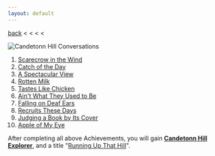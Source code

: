 ```yaml
---
layout: default
---
```


[back](../) < < < <

![Candetonn Hill Conversations](candetonn-hill-conversations.jpg)
1. [Scarecrow in the Wind](https://youtu.be/kO0DVPeEKtU)
2. [Catch of the Day](https://youtu.be/NGMcyFas0is)
3. [A Spectacular View](https://youtu.be/8TSIktboKU8)
4. [Rotten Milk](https://youtu.be/PC3UZZv4w3A)
5. [Tastes Like Chicken](https://youtu.be/i5DlMGyBUE0)
6. [Ain't What They Used to Be](https://youtu.be/TYbjN5QXzOw)
7. [Falling on Deaf Ears](https://youtu.be/tidNi4EZJPY)
8. [Recruits These Days](https://youtu.be/a3Iql6nCz1E)
9. [Judging a Book by Its Cover](https://youtu.be/Phi5QdtY6Ow)
10. [Apple of My Eye](https://youtu.be/Y3z8mDRL6zY)

After completing all above Achievements, you will gain [**Candetonn Hill Explorer**](https://www.aurakingdom-db.com/achievement/279-candetonn-hill-explorer), and a title "[Running Up That Hill](https://www.aurakingdom-db.com/title/1011-running-up-that-hill)".
